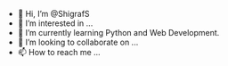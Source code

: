 - 👋 Hi, I’m @ShigrafS
- 👀 I’m interested in ...
- 🌱 I’m currently learning Python and Web Development.
- 💞️ I’m looking to collaborate on ...
- 📫 How to reach me ...

<!---
ShigrafS/ShigrafS is a ✨ special ✨ repository because its `README.md` (this file) appears on your GitHub profile.
You can click the Preview link to take a look at your changes.
--->
